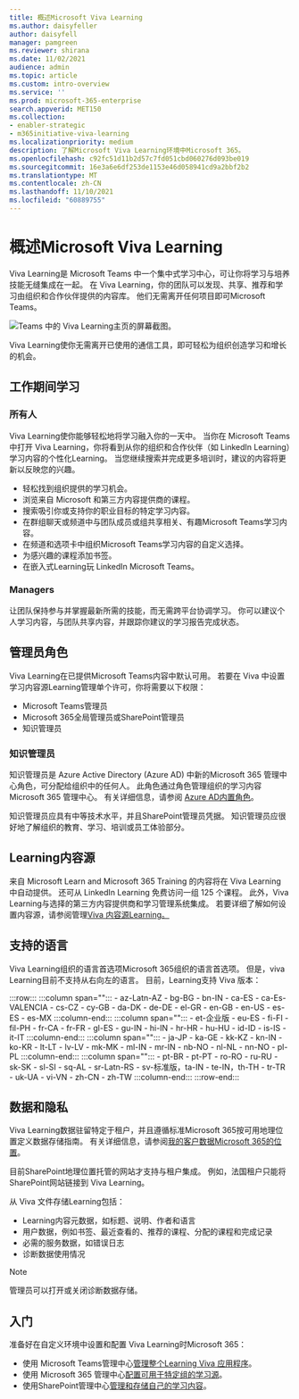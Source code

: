 ```yaml
---
title: 概述Microsoft Viva Learning
ms.author: daisyfeller
author: daisyfell
manager: pamgreen
ms.reviewer: shirana
ms.date: 11/02/2021
audience: admin
ms.topic: article
ms.custom: intro-overview
ms.service: ''
ms.prod: microsoft-365-enterprise
search.appverid: MET150
ms.collection:
- enabler-strategic
- m365initiative-viva-learning
ms.localizationpriority: medium
description: 了解Microsoft Viva Learning环境中Microsoft 365。
ms.openlocfilehash: c92fc51d11b2d57c7fd051cbd060276d093be019
ms.sourcegitcommit: 16e3a6e6df253de1153e46d058941cd9a2bbf2b2
ms.translationtype: MT
ms.contentlocale: zh-CN
ms.lasthandoff: 11/10/2021
ms.locfileid: "60889755"
---
```

# <a name="overview-of-microsoft-viva-learning"></a>概述Microsoft Viva Learning

Viva Learning是 Microsoft Teams 中一个集中式学习中心，可让你将学习与培养技能无缝集成在一起。 在 Viva Learning，你的团队可以发现、共享、推荐和学习由组织和合作伙伴提供的内容库。 他们无需离开任何项目即可Microsoft Teams。

   ![Teams 中的 Viva Learning主页的屏幕截图。](../media/learning/overview-1.png)

Viva Learning使你无需离开已使用的通信工具，即可轻松为组织创造学习和增长的机会。

## <a name="learn-while-working"></a>工作期间学习

### <a name="everyone"></a>所有人

Viva Learning使你能够轻松地将学习融入你的一天中。 当你在 Microsoft Teams 中打开 Viva Learning，你将看到从你的组织和合作伙伴（如 LinkedIn Learning）学习内容的个性化Learning。 当您继续搜索并完成更多培训时，建议的内容将更新以反映您的兴趣。

- 轻松找到组织提供的学习机会。
- 浏览来自 Microsoft 和第三方内容提供商的课程。
- 搜索吸引你或支持你的职业目标的特定学习内容。
- 在群组聊天或频道中与团队成员或组共享相关、有趣Microsoft Teams学习内容。
- 在频道和选项卡中组织Microsoft Teams学习内容的自定义选择。
- 为感兴趣的课程添加书签。
- 在嵌入式Learning玩 LinkedIn Microsoft Teams。

### <a name="managers"></a>Managers

让团队保持参与并掌握最新所需的技能，而无需跨平台协调学习。 你可以建议个人学习内容，与团队共享内容，并跟踪你建议的学习报告完成状态。

## <a name="admin-roles"></a>管理员角色

Viva Learning在已提供Microsoft Teams内容中默认可用。 若要在 Viva 中设置学习内容源Learning管理单个许可，你将需要以下权限：

- Microsoft Teams管理员
- Microsoft 365全局管理员或SharePoint管理员
- 知识管理员

### <a name="knowledge-admin"></a>知识管理员

知识管理员是 Azure Active Directory (Azure AD) 中新的Microsoft 365 管理中心角色，可分配给组织中的任何人。 此角色通过角色管理组织的学习内容Microsoft 365 管理中心。 有关详细信息，请参阅 [Azure AD内置角色](/azure/active-directory/roles/permissions-reference#knowledge-administrator)。

知识管理员应具有中等技术水平，并且SharePoint管理员凭据。 知识管理员应很好地了解组织的教育、学习、培训或员工体验部分。

## <a name="learning-content-sources"></a>Learning内容源

来自 Microsoft Learn and Microsoft 365 Training 的内容将在 Viva Learning 中自动提供。 还可从 LinkedIn Learning 免费访问一组 125 个课程。 此外，Viva Learning与选择的第三方内容提供商和学习管理系统集成。 若要详细了解如何设置内容源，请参阅管理[Viva 内容源Learning。](content-sources-365-admin-center.md)

## <a name="supported-languages"></a>支持的语言

Viva Learning组织的语言首选项Microsoft 365组织的语言首选项。 但是，viva Learning目前不支持从右向左的语言。 目前，Learning支持 Viva 版本：

:::row:::
   :::column span="":::
      - az-Latn-AZ
      - bg-BG
      - bn-IN
      - ca-ES
      - ca-Es-VALENCIA
      - cs-CZ
      - cy-GB
      - da-DK
      - de-DE
      - el-GR
      - en-GB
      - en-US
      - es-ES
      - es-MX
   :::column-end:::
   :::column span="":::
      - et-企业版
      - eu-ES
      - fi-FI
      - fil-PH
      - fr-CA
      - fr-FR
      - gl-ES
      - gu-IN
      - hi-IN
      - hr-HR
      - hu-HU
      - id-ID
      - is-IS
      - it-IT
   :::column-end:::
   :::column span="":::
      - ja-JP
      - ka-GE
      - kk-KZ
      - kn-IN
      - ko-KR
      - lt-LT
      - lv-LV
      - mk-MK
      - ml-IN
      - mr-IN
      - nb-NO
      - nl-NL
      - nn-NO
      - pl-PL
   :::column-end:::
   :::column span="":::
      - pt-BR
      - pt-PT
      - ro-RO
      - ru-RU
      - sk-SK
      - sl-SI
      - sq-AL
      - sr-Latn-RS
      - sv-标准版，ta-IN
      - te-IN，th-TH
      - tr-TR
      - uk-UA
      - vi-VN
      - zh-CN
      - zh-TW
   :::column-end:::
:::row-end:::

## <a name="data-and-privacy"></a>数据和隐私

Viva Learning数据驻留特定于租户，并且遵循标准Microsoft 365按可用地理位置定义数据存储指南。 有关详细信息，请参阅[我的客户数据Microsoft 365的位置](/microsoft-365/enterprise/o365-data-locations)。

目前SharePoint地理位置托管的网站才支持与租户集成。 例如，法国租户只能将SharePoint网站链接到 Viva Learning。

从 Viva 文件存储Learning包括：

- Learning内容元数据，如标题、说明、作者和语言
- 用户数据，例如书签、最近查看的、推荐的课程、分配的课程和完成记录
- 必需的服务数据，如错误日志
- 诊断数据使用情况

>[!NOTE]
>管理员可以打开或关闭诊断数据存储。

## <a name="get-started"></a>入门

准备好在自定义环境中设置和配置 Viva Learning时Microsoft 365：

- 使用 Microsoft Teams管理中心[管理整个Learning Viva 应用程序](set-up-viva-learning.md)。
- 使用 Microsoft 365 管理中心[配置可用于特定组的学习源](content-sources-365-admin-center.md)。
- 使用SharePoint管理中心[管理和存储自己的学习内容](configure-sharepoint-content-source.md)。
